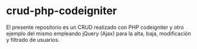 # crud-php-codeigniter

El presente repositorio es un CRUD realizado con PHP codeigniter y otro ejemplo del mismo empleando jQuery (Ajax) para la alta, baja, modificación y filtrado de usuarios.
